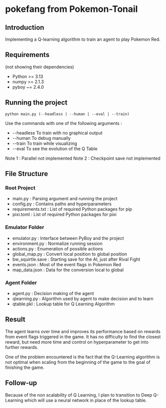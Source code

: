 # pokefang from Pokemon-Tonail

## Introduction

Implementing a Q-learning algorithm to train an agent to play Pokemon Red.

## Requirements 

(not showing their dependencies)

- Python >= 3.13
- numpy  >= 2.1.3
- pyboy  ~= 2.4.0

## Running the project

`python main.py (--headless | --human | --eval | --train)`

Use the commands with one of the following arguments :
- --headless  To train with no graphical output
- --human     To debug manually
- --train     To train while visualizing
- --eval      To see the evolution of the Q Table

Note 1 : Parallel not implemented
Note 2 : Checkpoint save not implemented

## File Structure

### Root Project

- main.py          : Parsing argument and running the project
- config.py        : Contains paths and hyperparameters
- requirements.txt : List of required Python packages for pip
- pixi.toml        : List of required Python packages for pixi

### Emulator Folder

- emulator.py      : Interface between PyBoy and the project 
- environment.py   : Normalize running session
- actions.py       : Enumeration of possible actions
- global_map.py    : Convert local position to global position
- bw_squirtle.save : Starting save for the AI, just after Rival Fight
- events.json      : Most of the event flags in Pokemon Red
- map_data.json    : Data for the conversion local to global

### Agent Folder

- agent.py         : Decision making of the agent
- qlearning.py     : Algorithm used by agent to make decision and to learn
- qtable.pkl       : Lookup table for Q Learning Algorithm

## Result

The agent learns over time and improves its performance based on rewards from event flags triggered in the game.
It has no difficulty to find the closest reward, but need more time and control on hyperparameter to get into further rewards.

One of the problem encountered is the fact that the Q-Learning algorithm is not optimal when scaling from the beginning of the game to the goal of finishing the game.

## Follow-up

Because of the non scalability of Q Learning, I plan to transition to Deep Q-Learning which will use a neural network in place of the lookup table.
